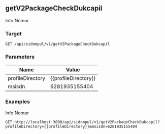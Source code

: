 ## getV2PackageCheckDukcapil
Info Nomor

### Target
```
GET /api/sidompul/v1/getV2PackageCheckDukcapil
```

### Parameters
Name | Value
--- | ---
profileDirectory|{{profileDirectory}}
msisdn|6281935155404



### Examples
Info Nomor
```
GET http://localhost:3000/api/sidompul/v1/getV2PackageCheckDukcapil?profileDirectory={{profileDirectory}}&msisdn=6281935155404
```

